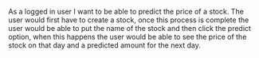 As a logged in user I want to be able to predict the price of a stock. The user would first have to create a stock, once this  process is complete the user would be able to put the name of the stock and then click the predict option, when this happens the user would be able to see the price of the stock on that day and a predicted amount for the next day.
